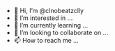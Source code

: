 - 👋 Hi, I’m @clnobeatzclly
- 👀 I’m interested in ...
- 🌱 I’m currently learning ...
- 💞️ I’m looking to collaborate on ...
- 📫 How to reach me ...

<!---
clnobeatzclly/clnobeatzclly is a ✨ special ✨ repository because its `README.md` (this file) appears on your GitHub profile.
You can click the Preview link to take a look at your changes.
--->
